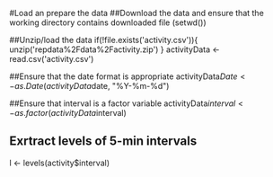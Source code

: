 #Load an prepare the data
##Download the data and ensure that the working directory contains downloaded file (setwd())

##Unzip/load the data
if(!file.exists('activity.csv')){
    unzip('repdata%2Fdata%2Factivity.zip')
}
activityData <- read.csv('activity.csv')

##Ensure that the date format is appropriate 
activityData$Date <- as.Date(activityData$date, "%Y-%m-%d")

##Ensure that interval is a factor variable
activityData$interval <- as.factor(activityData$interval)

## Exrtract levels of 5-min intervals
l <- levels(activity$interval)
